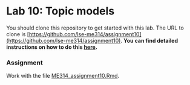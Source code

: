 # Lab 10: Topic models

You should clone this repository to get started with this lab.  The URL to clone is [https://github.com/lse-me314/assignment10](https://github.com/lse-me314/assignment10).  **You can find detailed instructions on how to do this [here](https://lse-me314.github.io/instructions).**

### Assignment

Work with the file [ME314_assignment10.Rmd](ME314_assignment10.Rmd).

<!--
### Solutions
 
Solution to Assignment 9 as:
*  [html](ME314_assignment10_solution.html) 
*  [RMarkdown](ME314_assignment10_solution.Rmd)  
--> 